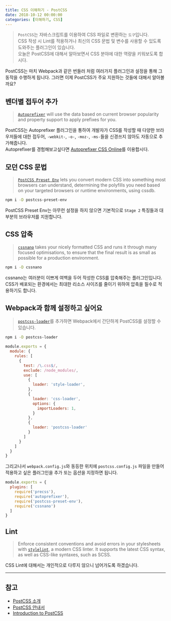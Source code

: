 ```yaml
---
title: CSS 이해하기 - PostCSS
date: 2018-10-12 00:00:00
categories: [이해하기, CSS]
---
```


> `PostCSS`는 자바스크립트를 이용하여 CSS 파일로 변환하는 `도구`입니다.  
> CSS 작성 시 Lint를 적용하거나 최신의 CSS 문법 및 변수를 사용할 수 있도록 도와주는 플러그인이 있습니다.  
> 오늘은 PostCSS에 대해서 알아보면서 CSS 분야에 대한 역량을 키워보도록 합시다.  

PostCSS는 마치 Webpack과 같은 번들러 처럼 여러가지 플러그인과 설정을 통해 그 동작을 수행하게 됩니다.
그러면 이제 PostCSS가 주요 지원하는 것들에 대해서 알아볼까요?  

## 벤더별 접두어 추가  
> [`Autoprefixer`](https://github.com/postcss/autoprefixer) will use the data based on current browser popularity and property support to apply prefixes for you.  

PostCSS는 Autoprefixer 플러그인을 통하여 개발자가 CSS를 작성할 때 다양한 브라우저들에 대한 접두어, `-webkit-`, `-o-`, `-moz-`, `-ms-`들을 신경쓰지 않아도 자동으로 추가해줍니다.  
Autoprefixer를 경험해보고싶다면 [Autoprefixer CSS Online](https://autoprefixer.github.io/)를 이용합시다.  

## 모던 CSS 문법  
> [`PostCSS Preset Env`](https://github.com/csstools/postcss-preset-env) lets you convert modern CSS into something most browsers can understand, determining the polyfills you need based on your targeted browsers or runtime environments, using cssdb.

```sh
npm i -D postcss-preset-env
```

PostCSS Preset Env는 아무런 설정을 하지 않으면 기본적으로 `Stage 2` 특징들과 대부분의 브라우저를 지원합니다.  

## CSS 압축  
> [`cssnano`](https://cssnano.co/) takes your nicely formatted CSS and runs it through many focused optimisations, to ensure that the final result is as small as possible for a production environment.  

```sh
npm i -D cssnano
```
cssnano는 여러분이 이쁘게 여백을 두어 작성한 CSS를 압축해주는 플러그인입니다. CSS가 배포되는 환경에서는 최대한 리소스 사이즈를 줄이기 위하여 압축을 필수로 적용하기도 합니다.  


## Webpack과 함께 설정하고 싶어요  
> [`postcss-loader`](https://github.com/postcss/postcss-loader)를 추가하면 Webpack에서 간단하게 PostCSS를 설정할 수 있습니다.  

```sh
npm i -D postcss-loader
```

```js
module.exports = {
  module: {
    rules: [
      {
        test: /\.css$/,
        exclude: /node_modules/,
        use: [
          {
            loader: 'style-loader',
          },
          {
            loader: 'css-loader',
            options: {
              importLoaders: 1,
            }
          },
          {
            loader: 'postcss-loader'
          }
        ]
      }
    ]
  }
}
```

그리고나서 `webpack.config.js`와 동등한 위치에 `postcss.config.js` 파일을 만들어 적용하고 싶은 플러그인을 추가 또는 옵션을 지정하면 됩니다.  

```js
module.exports = {
  plugins: [
    require('precss'),
    require('autoprefixer'),
    require('postcss-preset-env'),
    require('cssnano')
  ]
}
```

## Lint  
> Enforce consistent conventions and avoid errors in your stylesheets with [`stylelint`](https://stylelint.io/), a modern CSS linter. It supports the latest CSS syntax, as well as CSS-like syntaxes, such as SCSS.  

CSS Lint에 대해서는 개인적으로 다루지 않으니 넘어가도록 하겠습니다.  

---  

## 참고  
- [PostCSS 소개](https://medium.com/@FourwingsY/postcss-%EC%86%8C%EA%B0%9C-727310aa6505)  
- [PostCSS 안내서](https://gratiaa.github.io/young-blog/2016/11/13/an-introduction-to-postCSS/)  
- [Introduction to PostCSS](https://flaviocopes.com/postcss/)  
